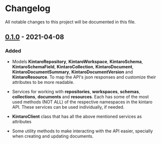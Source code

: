 # Changelog

All notable changes to this project will be documented in this file.

## [0.1.0] - 2021-04-08

### Added

- Models **KintaroRepository**, **KintaroWorkspace**, **KintaroSchema**, **KintaroSchemaField**, **KintaroCollection**, **KintaroDocument**, **KintaroDocumentSummary**, **KintaroDocumentVersion** and **KintaroResource**. To map the API's json responses and customize their attributes to be more readable.


- Services for working with **repositories**, **workspaces**, **schemas**, **collections**, **documents** and **resources**. Each has some of the most used methods (NOT ALL) of the respective namespaces in the kintaro API.
These services can be used individually, if needed.


- **KintaroClient** class that has all the above mentioned services as attributes


- Some utility methods to make interacting with the API easier, specially when creating and updating documents.

[0.1.0]: https://github.com/monthero/kintaro-api-client/releases/tag/v0.1.0
